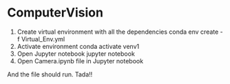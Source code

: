 # ComputerVision

1. Create virtual environment with all the dependencies
conda env create -f Virtual_Env.yml
2. Activate environment
conda activate venv1
3. Open Jupyter notebook
jupyter notebook
4. Open Camera.ipynb file in Jupyter notebook

And the file should run. Tada!!

